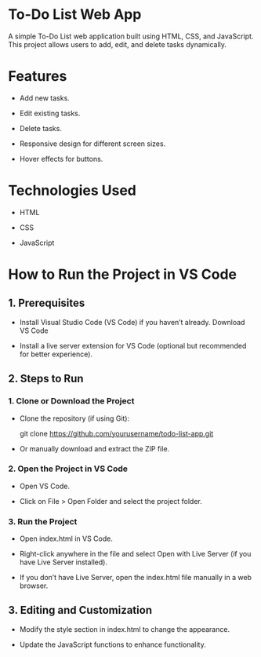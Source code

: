 # **To-Do List Web App** 

A simple To-Do List web application built using HTML, CSS, and JavaScript. This project allows users to add, edit, and delete tasks dynamically.

# **Features**

- Add new tasks.

- Edit existing tasks.

- Delete tasks.

- Responsive design for different screen sizes.

- Hover effects for buttons.

# **Technologies Used**

- HTML

- CSS

- JavaScript

# **How to Run the Project in VS Code**

## 1. Prerequisites

- Install Visual Studio Code (VS Code) if you haven’t already. Download VS Code

- Install a live server extension for VS Code (optional but recommended for better experience).

## 2. Steps to Run

### 1. Clone or Download the Project

- Clone the repository (if using Git):

    git clone https://github.com/yourusername/todo-list-app.git

- Or manually download and extract the ZIP file.

### 2. Open the Project in VS Code

- Open VS Code.

- Click on File > Open Folder and select the project folder.

### 3. Run the Project

- Open index.html in VS Code.

- Right-click anywhere in the file and select Open with Live Server (if you have Live Server installed).

- If you don’t have Live Server, open the index.html file manually in a web browser.

## 3. Editing and Customization

- Modify the style section in index.html to change the appearance.

- Update the JavaScript functions to enhance functionality.



